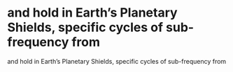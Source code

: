 # and hold in Earth’s Planetary Shields, specific cycles of sub-frequency from

and hold in Earth’s Planetary Shields, specific cycles of sub-frequency from